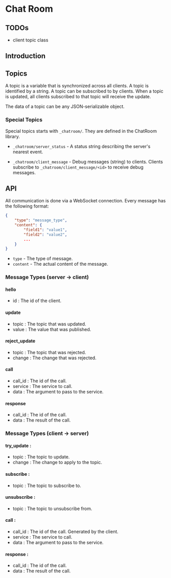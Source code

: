 # Chat Room

## TODOs

- client topic class

## Introduction

## Topics

A topic is a variable that is synchronized across all clients. A topic is identified by a string. A topic can be subscribed to by clients. When a topic is updated, all clients subscribed to that topic will receive the update.

The data of a topic can be any JSON-serializable object.

### Special Topics

Special topics starts with `_chatroom/`. They are defined in the ChatRoom library.

* `_chatroom/server_status` - A status string describing the server's nearest event.

* `_chatroom/client_message` - Debug messages (string) to clients. Clients subscribe to `_chatroom/client_message/<id>` to receive debug messages.

## API

All communication is done via a WebSocket connection. Every message has the following format:

```json
{
    "type": "message_type",
    "content": {
        "field1": "value1",
        "field2": "value2",
        ...
    }
}
```

* `type` - The type of message.
* `content` - The actual content of the message.

### Message Types (server -> client)

#### hello

- id : The id of the client.

#### update

- topic : The topic that was updated.
- value : The value that was published.

#### reject_update

- topic : The topic that was rejected.
- change : The change that was rejected.

#### call

- call_id : The id of the call.
- service : The service to call.
- data : The argument to pass to the service.

#### response

- call_id : The id of the call.
- data : The result of the call.

### Message Types (client -> server)

#### try_update : 

- topic : The topic to update.
- change : The change to apply to the topic.

#### subscribe :

- topic : The topic to subscribe to.

#### unsubscribe :

- topic : The topic to unsubscribe from.

#### call :

- call_id : The id of the call. Generated by the client.
- service : The service to call.
- data : The argument to pass to the service.

#### response :

- call_id : The id of the call.
- data : The result of the call.